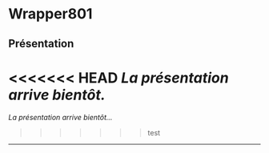# Wrapper801
## Présentation
<<<<<<< HEAD
_La présentation arrive bientôt._
=======
_La présentation arrive bientôt..._
>>>>>>> test
*****
